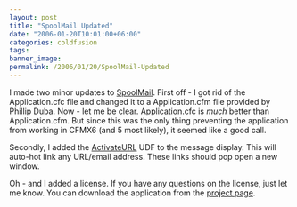 ```yaml
---
layout: post
title: "SpoolMail Updated"
date: "2006-01-20T10:01:00+06:00"
categories: coldfusion 
tags: 
banner_image: 
permalink: /2006/01/20/SpoolMail-Updated
---
```


I made two minor updates to <a href="http://ray.camdenfamily.com/projects/spoolmail">SpoolMail</a>. First off - I got rid of the Application.cfc file and changed it to a Application.cfm file provided by Phillip Duba. Now - let me be clear. Application.cfc is <i>much</i> better than Application.cfm. But since this was the only thing preventing the application from working in CFMX6 (and 5 most likely), it seemed like a good call.

Secondly, I added the <a href="http://www.cflib.org/udf.cfm/activateurl">ActivateURL</a> UDF to the message display. This will auto-hot link any URL/email address. These links should pop open a new window. 

Oh - and I added a license. If you have any questions on the license, just let me know. You can download the application from the <a href="http://ray.camdenfamily.com/projects/spoolmail">project page</a>.